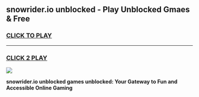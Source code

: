 
## snowrider.io unblocked - Play Unblocked Gmaes & Free
<h3>
<a href="https://news.freeplayer.one?title=snowrider.io_unblocked&ref=16F">CLICK TO PLAY</a></h3>
<hr>

<h3>
<a href="https://news.freeplayer.one?title=snowrider.io_unblocked&ref=16F">CLICK 2 PLAY</a>
  
</h3>

<a href="https://news.freeplayer.one?title=snowrider.io_unblocked&ref=16F/"><img src="https://clearcache.store/games.png"></a>


**snowrider.io unblocked games unblocked: Your Gateway to Fun and Accessible Online Gaming**

